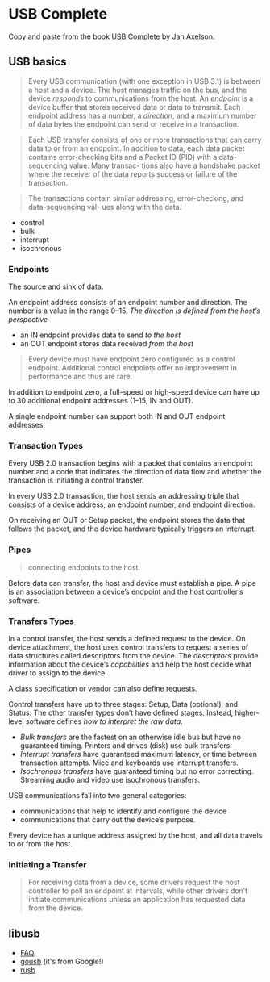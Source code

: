 # USB Complete

Copy and paste from the book [USB Complete](https://www.amazon.com/USB-Complete-Developers-Guide-Guides/dp/1931448280) by Jan Axelson.

## USB basics

> Every USB communication (with one exception in USB 3.1) is between a host and
a device. The host manages traffic on the bus, and the device *responds* to
communications from the host. An *endpoint* is a device buffer that stores
received data or data to transmit. Each endpoint address has a number, a
*direction*, and a maximum number of data bytes the endpoint can send or receive
in a transaction.

> Each USB transfer consists of one or more transactions that can carry data to
or from an endpoint.
> In addition to data, each data packet contains error-checking bits and a
Packet ID (PID) with a data-sequencing value. Many transac- tions also have a
handshake packet where the receiver of the data reports success or failure of
the transaction.

> The transactions contain similar addressing, error-checking, and
data-sequencing val- ues along with the data.

- control
- bulk
- interrupt
- isochronous

### Endpoints

The source and sink of data.

An endpoint address consists of an endpoint number and direction. The number is
a value in the range 0–15. *The direction is defined from the host’s perspective*

- an IN endpoint provides data to send *to the host* 
- an OUT endpoint stores data received *from the host*

> Every device must have endpoint zero configured as a control endpoint. Additional control endpoints offer no improvement in performance and thus are rare.

In addition to endpoint zero, a full-speed or high-speed device can have up to
30 additional endpoint addresses (1–15, IN and OUT). 

A single endpoint number can support both IN and OUT endpoint addresses. 

### Transaction Types

Every USB 2.0 transaction begins with a packet that contains an endpoint number
and a code that indicates the direction of data flow and whether the transaction
is initiating a control transfer.

In every USB 2.0 transaction, the host sends an addressing triple that consists
of a device address, an endpoint number, and endpoint direction. 

On receiving an OUT or Setup packet, the endpoint stores the data that follows
the packet, and the device hardware typically triggers an interrupt. 

### Pipes

> connecting endpoints to the host.

Before data can transfer, the host and device must establish a pipe. A pipe is
an association between a device’s endpoint and the host controller’s software.

### Transfers Types

In a control transfer, the host sends a defined request to the device. On
device attachment, the host uses control transfers to request a series of data
structures called descriptors from the device. The *descriptors* provide
information about the device’s *capabilities* and help the host decide what
driver to assign to the device. 

A class specification or vendor can also define requests.

Control transfers have up to three stages: Setup, Data (optional), and Status. 
The other transfer types don’t have defined stages. Instead, higher-level
software defines *how to interpret the raw data*.

- *Bulk transfers* are the fastest on an otherwise idle bus but have no guaranteed timing. Printers and drives (disk) use bulk transfers. 
- *Interrupt transfers* have guaranteed maximum latency, or time between transaction
attempts.  Mice and keyboards use interrupt transfers. 
- *Isochronous transfers* have guaranteed timing but no error correcting. Streaming
audio and video use isochronous transfers.

USB communications fall into two general categories: 

- communications that help to identify and configure the device 
- communications that carry out the device’s purpose.

Every device has a unique address assigned by the host, and all data travels to or from the host.

### Initiating a Transfer

> For receiving data from a device, some drivers request the host controller to
poll an endpoint at intervals, while other drivers don’t initiate communications
unless an application has requested data from the device.


## libusb

- [FAQ](https://github.com/libusb/libusb/wiki/FAQ)
- [gousb](https://github.com/google/gousb) (it's from Google!)
- [rusb](https://github.com/a1ien/rusb)
